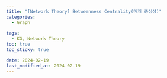 ```yaml
---
title: "[Network Theory] Betweenness Centrality(매개 중심성)"
categories: 
  - Graph
  
tags:
  - KG, Network Theory
toc: true
toc_sticky: true

date: 2024-02-19
last_modified_at: 2024-02-19
---
```

